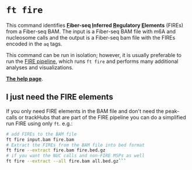 # `ft fire`

This command identifies **<ins>F</ins>iber-seq <ins>I</ins>nferred <ins>R</ins>egulatory <ins>E</ins>lements** (FIREs) from a Fiber-seq BAM. The input is a Fiber-seq BAM file with m6A and nucleosome calls and the output is a Fiber-seq bam file with the FIREs encoded in the `aq` tags.

This command can be run in isolation; however, it is usually preferable to run the [FIRE pipeline](https://github.com/fiberseq/FIRE), which runs `ft fire` and performs many additional analyses and visualizations.

[**The help page**](../help.md#ft-fire).

## I just need the FIRE elements

If you only need FIRE elements in the BAM file and don't need the peak-calls or trackHubs that are part of the FIRE pipeline you can do a simplified run FIRE using only `ft`. e.g.:

````bash
# add FIREs to the BAM file
ft fire input.bam fire.bam
# Extract the FIREs from the BAM file into bed format
ft fire --extract fire.bam fire.bed.gz
# if you want the NUC calls and non-FIRE MSPs as well
ft fire --extract --all fire.bam all.bed.gz```
````
